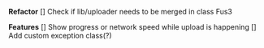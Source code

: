 **Refactor**
[] Check if lib/uploader needs to be merged in class Fus3


**Features**
[] Show progress or network speed while upload is happening
[] Add custom exception class(?)

